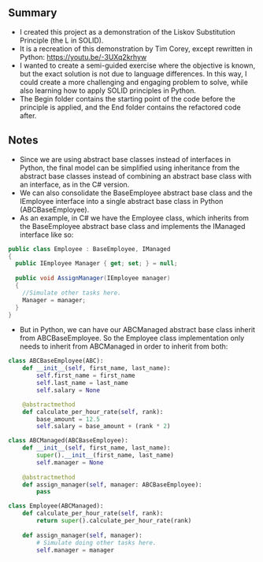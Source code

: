 ## Summary
- I created this project as a demonstration of the Liskov Substitution Principle (the L in SOLID).
- It is a recreation of this demonstration by Tim Corey, except rewritten in Python: https://youtu.be/-3UXq2krhyw
- I wanted to create a semi-guided exercise where the objective is known, but the exact solution is not due to language differences. In this way, I could create a more challenging and engaging problem to solve, while also learning how to apply SOLID principles in Python.
- The Begin folder contains the starting point of the code before the principle is applied, and the End folder contains the refactored code after.

## Notes
- Since we are using abstract base classes instead of interfaces in Python, the final model can be simplified using inheritance from the abstract base classes instead of combining an abstract base class with an interface, as in the C# version.
- We can also consolidate the BaseEmployee abstract base class and the IEmployee interface into a single abstract base class in Python (ABCBaseEmployee).
- As an example, in C# we have the Employee class, which inherits from the BaseEmployee abstract base class and implements the IManaged interface like so:
```C#
public class Employee : BaseEmployee, IManaged
{
  public IEmployee Manager { get; set; } = null;
  
  public void AssignManager(IEmployee manager)
  {
    //Simulate other tasks here.
    Manager = manager;
  }
}
```
- But in Python, we can have our ABCManaged abstract base class inherit from ABCBaseEmployee. So the Employee class implementation only needs to inherit from ABCManaged in order to inherit from both:
```Python
class ABCBaseEmployee(ABC):
    def __init__(self, first_name, last_name):
        self.first_name = first_name
        self.last_name = last_name
        self.salary = None

    @abstractmethod
    def calculate_per_hour_rate(self, rank):
        base_amount = 12.5
        self.salary = base_amount + (rank * 2)

class ABCManaged(ABCBaseEmployee):
    def __init__(self, first_name, last_name):
        super().__init__(first_name, last_name)
        self.manager = None
    
    @abstractmethod
    def assign_manager(self, manager: ABCBaseEmployee):
        pass

class Employee(ABCManaged):
    def calculate_per_hour_rate(self, rank):
        return super().calculate_per_hour_rate(rank)
        
    def assign_manager(self, manager):
        # Simulate doing other tasks here.
        self.manager = manager
```
